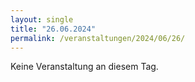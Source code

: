 ```yaml
---
layout: single
title: "26.06.2024"
permalink: /veranstaltungen/2024/06/26/
---
```


Keine Veranstaltung an diesem Tag.
